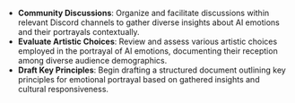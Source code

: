 - **Community Discussions**: Organize and facilitate discussions within relevant Discord channels to gather diverse insights about AI emotions and their portrayals contextually.
- **Evaluate Artistic Choices**: Review and assess various artistic choices employed in the portrayal of AI emotions, documenting their reception among diverse audience demographics.
- **Draft Key Principles**: Begin drafting a structured document outlining key principles for emotional portrayal based on gathered insights and cultural responsiveness.